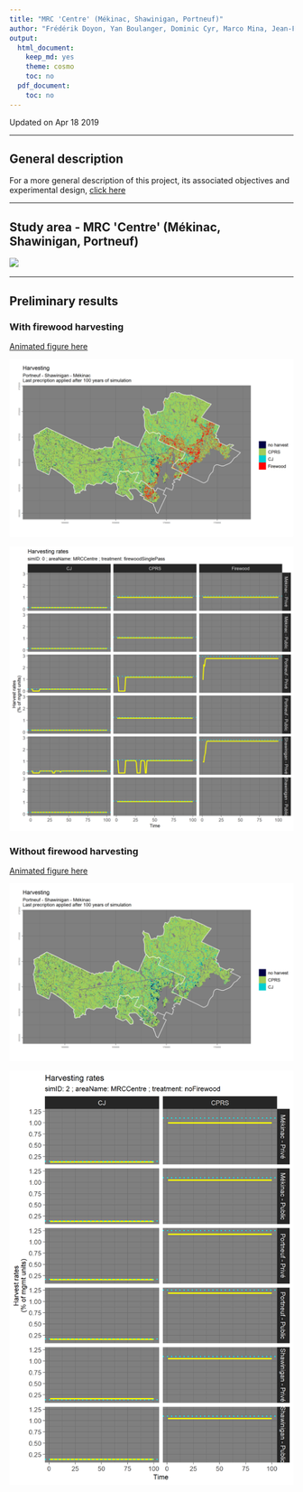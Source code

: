 ```yaml
---
title: "MRC 'Centre' (Mékinac, Shawinigan, Portneuf)"
author: "Frédérik Doyon, Yan Boulanger, Dominic Cyr, Marco Mina, Jean-François Sénécal.\nRepository maintained by Dominic Cyr"
output:
  html_document:
    keep_md: yes
    theme: cosmo
    toc: no
  pdf_document:
    toc: no
---
```


Updated on Apr 18 2019


-------


## General description

For a more general description of this project, its associated objectives and experimental design, [click here][1]

[1]: https://github.com/dcyr/firewood_landis/

-----------


## Study area - MRC 'Centre' (Mékinac, Shawinigan, Portneuf)


![](figures/initialBiomass_MRCCentre.png)



-----------
## Preliminary results 
  

### With firewood harvesting  

[Animated figure here][2]


![](figures/harv_MRCCentre_firewoodSinglePass_lastPrescr.png)
  
  
![](figures/harvRates_MRCCentre_0.png)



### Without firewood harvesting  
  
[Animated figure here][3]

![](figures/harv_MRCCentre_noFirewood_lastPrescr.png)
  
  
![](figures/harvRates_MRCCentre_2.png)



[1]: https://github.com/dcyr/firewood_landis/
[2]: https://github.com/dcyr/firewood_landis/raw/master/figures/harv_MRCCentre_firewoodSinglePass_anim.gif
[3]: https://github.com/dcyr/firewood_landis/raw/master/figures/harv_MRCCentre_noFirewood_anim.gif



